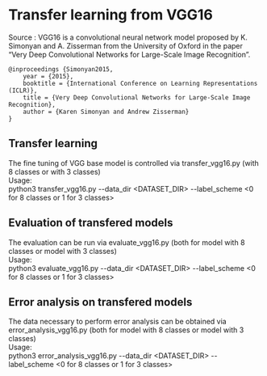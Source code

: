 # Transfer learning from VGG16

Source : VGG16 is a convolutional neural network model proposed by K. Simonyan and A. Zisserman from the University of Oxford in the paper “Very Deep Convolutional Networks for Large-Scale Image Recognition”. 
```
@inproceedings {Simonyan2015,
	year = {2015},
	booktitle = {International Conference on Learning Representations (ICLR)},
	title = {Very Deep Convolutional Networks for Large-Scale Image Recognition},
	author = {Karen Simonyan and Andrew Zisserman}
}
```

## Transfer learning
The fine tuning of VGG base model is controlled via transfer_vgg16.py (with 8 classes or  with 3 classes)\
Usage:\
python3 transfer_vgg16.py --data_dir <DATASET_DIR> --label_scheme <0 for 8 classes or 1 for 3 classes>

## Evaluation of transfered models
The evaluation can be run via evaluate_vgg16.py (both for model with 8 classes or model with 3 classes)\
Usage:\
python3 evaluate_vgg16.py --data_dir <DATASET_DIR> --label_scheme <0 for 8 classes or 1 for 3 classes>

## Error analysis on transfered models
The data necessary to perform error analysis can be obtained via error_analysis_vgg16.py (both for model with 8 classes or model with 3 classes)\
Usage:\
python3 error_analysis_vgg16.py --data_dir <DATASET_DIR> --label_scheme <0 for 8 classes or 1 for 3 classes>
